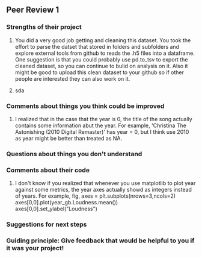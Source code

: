 ## Peer Review 1

### Strengths of their project 

1. You did a very good job getting and cleaning this dataset. You took the effort to parse the datset that stored in folders and subfolders and explore external tools from github to reads the .h5 files into a dataframe. One suggestion is that you could probably use pd.to_tsv to export the cleaned dataset, so you can continue to bulid on analysis on it. Also it might be good to upload this clean dataset to your github so if other people are interested they can also work on it.

2. sda

### Comments about things you think could be improved
1. I realized that in the case that the year is 0, the title of the song actually contains some information abut the year. For example, 'Christina The Astonishing (2010 Digital Remaster)' has year = 0, but I think use 2010 as year might be better than treated as NA.


### Questions about things you don't understand

### Comments about their code
1. I don't know if you realized that whenever you use matplotlib to plot year against some metrics, the year axes actually showd as integers instead of years. For example, 
        fig, axes = plt.subplots(nrows=3,ncols=2)  
        axes[0,0].plot(year_gb.Loudness.mean()) 
        axes[0,0].set_ylabel("Loudness")


### Suggestions for next steps

### Guiding principle: Give feedback that would be helpful to you if it was your project!